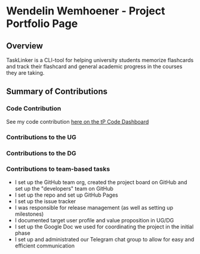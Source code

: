 # Wendelin Wemhoener - Project Portfolio Page

## Overview

TaskLinker is a CLI-tool for helping university students memorize flashcards
and track their flashcard and general academic progress in the courses they are
taking.

## Summary of Contributions

### Code Contribution

See my code contribution [here on the tP Code Dashboard](https://nus-cs2113-ay2324s1.github.io/tp-dashboard/?search=wendelinwemhoener&breakdown=true)

### Contributions to the UG

### Contributions to the DG

### Contributions to team-based tasks

- I set up the GitHub team org, created the project board on GitHub and set 
  up the "developers" team on GitHub
- I set up the repo and set up GitHub Pages
- I set up the issue tracker 
- I was responsible for release management (as well as setting up milestones)
- I documented target user profile and value proposition in UG/DG
- I set up the Google Doc we used for coordinating the project in the 
  initial phase
- I set up and administrated our Telegram chat group to allow for easy and 
  efficient communication
